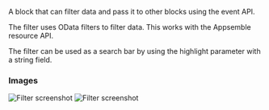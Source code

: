 A block that can filter data and pass it to other blocks using the event API.

The filter uses OData filters to filter data. This works with the Appsemble resource API.

The filter can be used as a search bar by using the highlight parameter with a string field.

### Images

![Filter screenshot](https://gitlab.com/appsemble/appsemble/-/raw/0.27.0/config/assets/filter.png)
![Filter screenshot](https://gitlab.com/appsemble/appsemble/-/raw/0.27.0/config/assets/filter-search-bar.png)
